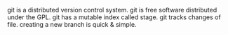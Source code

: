 git is a distributed version control system.
git is free software distributed under the GPL.
git has a mutable index called stage.
git tracks changes of file.
creating a new branch is quick & simple.

